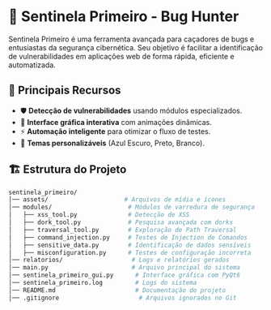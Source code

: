 # 🚀 Sentinela Primeiro - Bug Hunter

Sentinela Primeiro é uma ferramenta avançada para caçadores de bugs e entusiastas da segurança cibernética. Seu objetivo é facilitar a identificação de vulnerabilidades em aplicações web de forma rápida, eficiente e automatizada.

## 🔹 Principais Recursos
- 🛡 **Detecção de vulnerabilidades** usando módulos especializados.
- 🎨 **Interface gráfica interativa** com animações dinâmicas.
- ⚡ **Automação inteligente** para otimizar o fluxo de testes.
- 🌙 **Temas personalizáveis** (Azul Escuro, Preto, Branco).

## 🏗 Estrutura do Projeto
```bash
sentinela_primeiro/
│── assets/                     # Arquivos de mídia e ícones
│── modules/                     # Módulos de varredura de segurança
│   ├── xss_tool.py              # Detecção de XSS
│   ├── dork_tool.py             # Pesquisa avançada com dorks
│   ├── traversal_tool.py        # Exploração de Path Traversal
│   ├── command_injection.py     # Testes de Injection de Comandos
│   ├── sensitive_data.py        # Identificação de dados sensíveis
│   ├── misconfiguration.py      # Testes de configuração incorreta
│── relatorios/                   # Logs e relatórios gerados
│── main.py                       # Arquivo principal do sistema
│── sentinela_primeiro_gui.py      # Interface gráfica com PyQt6
│── sentinela_primeiro.log         # Logs do sistema
│── README.md                      # Documentação do projeto
│── .gitignore                      # Arquivos ignorados no Git
